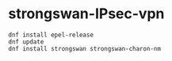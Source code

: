 # strongswan-IPsec-vpn

```
dnf install epel-release
dnf update
dnf install strongswan strongswan-charon-nm
```
